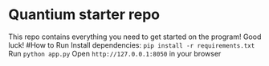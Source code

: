 # Quantium starter repo
This repo contains everything you need to get started on the program! Good luck!
#How to Run
Install dependencies: `pip install -r requirements.txt`
Run `python app.py`
Open `http://127.0.0.1:8050` in your browser


